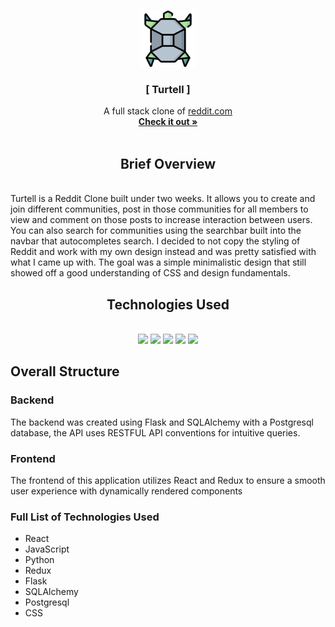 <br />
<p align="center">
    <img src="react-app/public/favicon.ico" alt="Logo" width="90" height="90">
  </a>

  <h3 align="center">[ Turtell ]</h3>

  <p align="center">
    A full stack clone of <a href="https://www.reddit.com/">reddit.com</a>
    <br />
    <a href="https://inmanjlai-turtell.herokuapp.com/" target="_blank"><strong>Check it out »</strong></a>
    <br />
    <br />
  </p>
</p>

<h2 align="center"> Brief Overview </h2>
<br/>
Turtell is a Reddit Clone built under two weeks. It allows you to create and join different communities, post in those communities for all members to view and comment on those posts to increase interaction between users. You can also search for communities using the searchbar built into the navbar that autocompletes search. I decided to not copy the styling of Reddit and work with my own design instead and was pretty satisfied with what I came up with. The goal was a simple minimalistic design that still showed off a good understanding of CSS and design fundamentals.

<h2 align="center">Technologies Used</h2>
<br />
<div align="center">
   <img src="https://user-images.githubusercontent.com/83699039/139297272-dcf4b5fa-7fc6-450d-aefd-102bcd899877.png" width="100px" />
   <img src="https://user-images.githubusercontent.com/83699039/139297672-03f03106-a3d5-49e0-8c23-0b04a50a0e87.png" width="80px" />
   <img src="https://user-images.githubusercontent.com/83699039/139297300-7bd0cc7d-1833-4727-b1e2-5a89e447f91f.png" width="150px" />
   <img src="https://user-images.githubusercontent.com/83699039/139297303-609fff3b-1d2a-4e37-b6a6-f2e736ada553.png" width="150px" />
   <img src="https://user-images.githubusercontent.com/83699039/139297308-d8ba18ed-de1a-4530-9fdd-9845cb426378.png" width="100px" />
</div>

## Overall Structure
### Backend
The backend was created using Flask and SQLAlchemy with a Postgresql database, the API uses RESTFUL API conventions for intuitive queries.

### Frontend
The frontend of this application utilizes React and Redux to ensure a smooth user experience with dynamically rendered components

### Full List of Technologies Used
* React
* JavaScript
* Python
* Redux
* Flask
* SQLAlchemy
* Postgresql
* CSS


